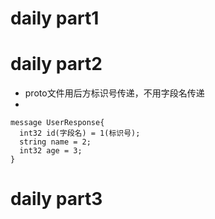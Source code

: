# daily part1

# daily part2
* proto文件用后方标识号传递，不用字段名传递
*
```
message UserResponse{
  int32 id(字段名) = 1(标识号);
  string name = 2;
  int32 age = 3;
}
```
# daily part3
